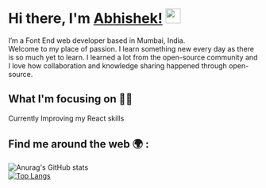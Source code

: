 # Hi there, I'm [Abhishek!](https://www.instagram.com/ig_abhisawant/.com/) <img src="https://raw.githubusercontent.com/MartinHeinz/MartinHeinz/master/wave.gif" width="30px">

I’m a Font End web developer based in Mumbai, India.<br>
Welcome to my place of passion. I learn something new every day as there is so much yet to learn.
I learned a lot from the open-source community and I love how collaboration and knowledge sharing happened through open-source.

## What I'm focusing on :man_technologist:
Currently Improving my React skills

## Find me around the web :earth_africa: :

![Anurag's GitHub stats](https://github-readme-stats.vercel.app/api?username=Abhisawant52&hide=prs)
<br>
[![Top Langs](https://github-readme-stats.vercel.app/api/top-langs/?username=Abhisawant52&layout=compact)](https://github.com/anuraghazra/github-readme-stats)
